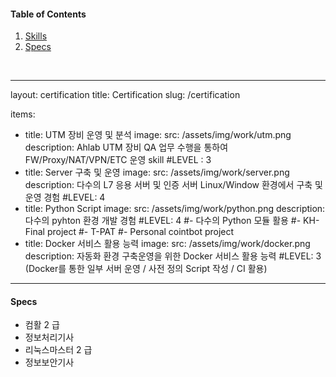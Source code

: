 

#### Table of Contents
1. [Skills](#skills)
2. [Specs](#specs)


<br />

---
layout: certification
title: Certification
slug: /certification

items:
  - title: UTM 장비 운영 및 분석
    image:
      src: /assets/img/work/utm.png
    description: Ahlab UTM 장비 QA 업무 수행을 통하여 FW/Proxy/NAT/VPN/ETC 운영 skill
    #LEVEL : 3 
  - title: Server 구축 및 운영
    image:
      src: /assets/img/work/server.png
    description: 다수의 L7 응용 서버 및 인증 서버 Linux/Window 환경에서 구축 및 운영 경험
    #LEVEL: 4
  - title: Python Script 
    image:
      src: /assets/img/work/python.png
    description: 다수의 pyhton 환경 개발 경험
    #LEVEL: 4
        #- 다수의 Python 모듈 활용
        #- KH-Final project
        #- T-PAT
        #- Personal cointbot project
  - title: Docker 서비스 활용 능력 
    image:
      src: /assets/img/work/docker.png
    description: 자동화 환경 구축운영을 위한 Docker 서비스 활용 능력 
    #LEVEL: 3 (Docker를 통한 일부 서버 운영 / 사전 정의 Script 작성 / CI 활용)    
---

#### Specs
- 컴활 2 급
- 정보처리기사
- 리눅스마스터 2 급
- 정보보안기사


<br />
<br />
